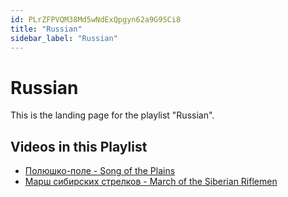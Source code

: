 ```yaml
---
id: PLrZFPVQM38Md5wNdExQpgyn62a9G9SCi8
title: "Russian"
sidebar_label: "Russian"
---
```


# Russian

This is the landing page for the playlist "Russian".

## Videos in this Playlist

- [Полюшко-поле - Song of the Plains](zJA3IsWcLjE.md)
- [Марш сибирских стрелков - March of the Siberian Riflemen](v8di3nnig7s.md)

